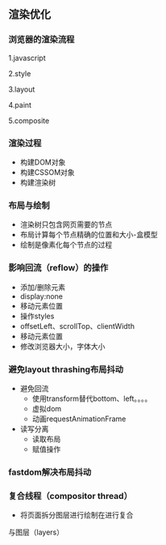 ## 渲染优化
### 浏览器的渲染流程
  
  1.javascript
  
  2.style
  
  3.layout

  4.paint

  5.composite

### 渲染过程
  - 构建DOM对象
  - 构建CSSOM对象
  - 构建渲染树
  
### 布局与绘制
  - 渲染树只包含网页需要的节点
  - 布局计算每个节点精确的位置和大小-盒模型
  - 绘制是像素化每个节点的过程
  
### 影响回流（reflow）的操作
  - 添加/删除元素
  - display:none
  - 移动元素位置
  - 操作styles
  - offsetLeft、scrollTop、clientWidth
  - 移动元素位置
  - 修改浏览器大小，字体大小
  
### 避免layout thrashing布局抖动
  - 避免回流
    - 使用transform替代bottom、left。。。。
    - 虚拟dom
    - 动画requestAnimationFrame
  - 读写分离
    - 读取布局
    - 赋值操作
  
### fastdom解决布局抖动
### 复合线程（compositor thread）
  - 将页面拆分图层进行绘制在进行复合
  
与图层（layers）
  
